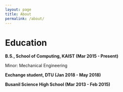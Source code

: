 ```yaml
---
layout: page
title: About
permalink: /about/
---
```


# Education

**B.S., School of Computing, KAIST (Mar 2015 - Present)**

Minor: Mechanical Engineering

**Exchange student, DTU (Jan 2018 - May 2018)**

**Busanil Science High School (Mar 2013 - Feb 2015)**
